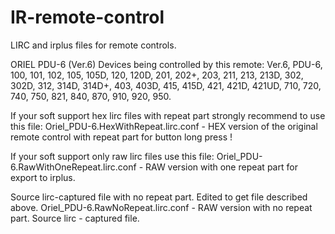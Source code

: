 # IR-remote-control

LIRC and irplus files for remote controls.

ORIEL PDU-6 (Ver.6)
Devices being controlled by this remote: Ver.6, PDU-6, 100, 101, 102, 105, 105D, 120, 120D, 201, 202+, 203, 211, 213, 213D, 302, 302D, 312, 314D, 314D+, 403, 403D, 415, 415D, 421, 421D, 421UD, 710, 720, 740, 750, 821, 840, 870, 910, 920, 950.

If your soft support hex lirc files with repeat part strongly recommend to use this file:
Oriel_PDU-6.HexWithRepeat.lirc.conf - HEX version of the original remote control with repeat part for button long press !

If your soft support only raw lirc files use this file:
Oriel_PDU-6.RawWithOneRepeat.lirc.conf - RAW version with one repeat part for export to irplus.

Source lirc-captured file with no repeat part. Edited to get file described above.
Oriel_PDU-6.RawNoRepeat.lirc.conf  - RAW version with no repeat part. Source lirc - captured file.

